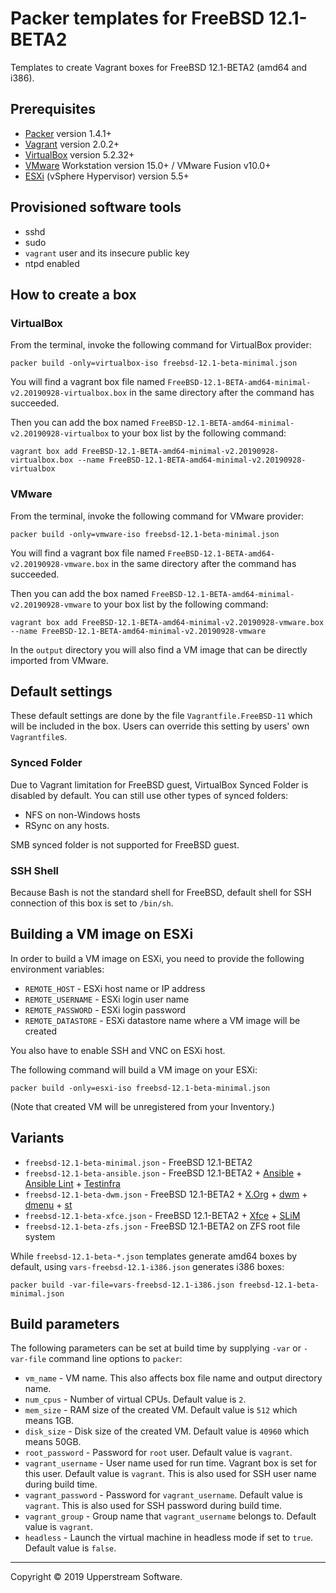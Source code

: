 # Packer templates for FreeBSD 12.1-BETA2

Templates to create Vagrant boxes for FreeBSD 12.1-BETA2 (amd64 and
i386).


## Prerequisites

* [Packer][] version 1.4.1+
* [Vagrant][] version 2.0.2+
* [VirtualBox][] version 5.2.32+
* [VMware][] Workstation version 15.0+ / VMware Fusion v10.0+
* [ESXi][] (vSphere Hypervisor) version 5.5+

[ESXi]: http://www.vmware.com/products/vsphere-hypervisor
    "Free VMware vSphere Hypervisor, Free Virtualization (ESXi)"
[Packer]: https://www.packer.io/ "Packer by HashiCorp"
[Vagrant]: https://www.vagrantup.com/ "Vagrant"
[VirtualBox]: https://www.virtualbox.org/ "Oracle VM VirtualBox"
[VMware]: http://www.vmware.com/
    "VMware Virtualization for Desktop &amp; Server, Application,
    Public &amp; Hybrid Clouds"


## Provisioned software tools

* sshd
* sudo
* `vagrant` user and its insecure public key
* ntpd enabled


## How to create a box

### VirtualBox

From the terminal, invoke the following command for VirtualBox provider:

    packer build -only=virtualbox-iso freebsd-12.1-beta-minimal.json

You will find a vagrant box file named `FreeBSD-12.1-BETA-amd64-minimal-v2.20190928-virtualbox.box`
in the same directory after the command has succeeded.

Then you can add the box named `FreeBSD-12.1-BETA-amd64-minimal-v2.20190928-virtualbox`
to your box list by the following command:

    vagrant box add FreeBSD-12.1-BETA-amd64-minimal-v2.20190928-virtualbox.box --name FreeBSD-12.1-BETA-amd64-minimal-v2.20190928-virtualbox

### VMware

From the terminal, invoke the following command for VMware provider:

    packer build -only=vmware-iso freebsd-12.1-beta-minimal.json

You will find a vagrant box file named `FreeBSD-12.1-BETA-amd64-v2.20190928-vmware.box`
in the same directory after the command has succeeded.

Then you can add the box named `FreeBSD-12.1-BETA-amd64-minimal-v2.20190928-vmware`
to your box list by the following command:

    vagrant box add FreeBSD-12.1-BETA-amd64-minimal-v2.20190928-vmware.box --name FreeBSD-12.1-BETA-amd64-minimal-v2.20190928-vmware

In the `output` directory you will also find a VM image that can be
directly imported from VMware.


## Default settings

These default settings are done by the file `Vagrantfile.FreeBSD-11`
which will be included in the box.  Users can override this setting by
users' own `Vagrantfile`s.

### Synced Folder

Due to Vagrant limitation for FreeBSD guest, VirtualBox Synced Folder
is disabled by default.  You can still use other types of synced
folders:

* NFS on non-Windows hosts
* RSync on any hosts.

SMB synced folder is not supported for FreeBSD guest.

### SSH Shell

Because Bash is not the standard shell for FreeBSD, default shell for
SSH connection of this box is set to `/bin/sh`.


## Building a VM image on ESXi

In order to build a VM image on ESXi, you need to provide the following
environment variables:

* `REMOTE_HOST` - ESXi host name or IP address
* `REMOTE_USERNAME` - ESXi login user name
* `REMOTE_PASSWORD` - ESXi login password
* `REMOTE_DATASTORE` - ESXi datastore name where a VM image will be
   created

You also have to enable SSH and VNC on ESXi host.

The following command will build a VM image on your ESXi:

    packer build -only=esxi-iso freebsd-12.1-beta-minimal.json

(Note that created VM will be unregistered from your Inventory.)


## Variants

* `freebsd-12.1-beta-minimal.json` - FreeBSD 12.1-BETA2
* `freebsd-12.1-beta-ansible.json` - FreeBSD 12.1-BETA2 +
  [Ansible][] + [Ansible Lint] + [Testinfra][]
* `freebsd-12.1-beta-dwm.json` - FreeBSD 12.1-BETA2 + [X.Org][] +
  [dwm][] + [dmenu][] + [st][]
* `freebsd-12.1-beta-xfce.json` - FreeBSD 12.1-BETA2 + [Xfce][] +
  [SLiM][]
* `freebsd-12.1-beta-zfs.json` - FreeBSD 12.1-BETA2 on ZFS root
  file system

While `freebsd-12.1-beta-*.json` templates generate amd64 boxes by
default, using `vars-freebsd-12.1-i386.json` generates i386 boxes:

    packer build -var-file=vars-freebsd-12.1-i386.json freebsd-12.1-beta-minimal.json

[Ansible]: https://www.ansible.com/ "Ansible is Simple IT Automation"
[Ansible Lint]: https://docs.ansible.com/ansible-lint/
  "Ansible Lint Documentation &mdash; Ansible Documentation"
[dmenu]: http://tools.suckless.org/dmenu/ "dmenu | suckless.org tools"
[dwm]: http://dwm.suckless.org/
  "suckless.org dwm - dynamic window manager"
[SLiM]: https://sourceforge.net/projects/slim.berlios/
  "SLiM download | SourceForge.net"
[st]: http://st.suckless.org/ "suckless.org st - simple terminal"
[Testinfra]: https://testinfra.readthedocs.io/en/latest/
  "Testinfra test your infrastructure &mdash; testinfra 1.6.4
  documentation"
[X.Org]: https://www.x.org/wiki/ "X.Org"
[Xfce]: http://www.xfce.org/ "Xfce Desktop Environment"


## Build parameters

The following parameters can be set at build time by supplying `-var`
or `-var-file` command line options to `packer`:

* `vm_name` - VM name.  This also affects box file name and output
  directory name.
* `num_cpus` - Number of virtual CPUs.  Default value is `2`.
* `mem_size` - RAM size of the created VM.  Default value is `512`
  which means 1GB.
* `disk_size` - Disk size of the created VM.  Default value is `40960`
  which means 50GB.
* `root_password` - Password for `root` user.  Default value is
  `vagrant`.
* `vagrant_username` - User name used for run time.  Vagrant box is set
  for this user.  Default value is `vagrant`.
  This is also used for SSH user name during build time.
* `vagrant_password` - Password for `vagrant_username`.  Default value
  is `vagrant`.  This is also used for SSH password during build time.
* `vagrant_group` - Group name that `vagrant_username` belongs to.
  Default value is `vagrant`.
* `headless` - Launch the virtual machine in headless mode if set to
  `true`.  Default value is `false`.

- - -

Copyright &copy; 2019 Upperstream Software.

